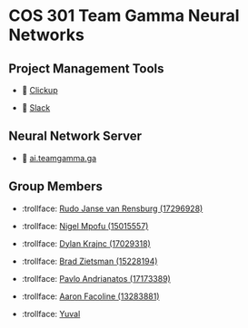 # COS 301 Team Gamma Neural Networks

## Project Management Tools

* :open_book: [Clickup](https://app.clickup.com/2502552/v/l/6-15286522-1)

* :open_book: [Slack](https://cos-301.slack.com)

## Neural Network Server

* :rocket: [ai.teamgamma.ga](https://ai.teamgamma.ga)

## Group Members

* :trollface: [Rudo Janse van Rensburg (17296928)](https://rudo-janse-van-rensburg.github.io/online-cv/)

* :trollface: [Nigel Mpofu (15015557)](https://nigelmpofu.me)

* :trollface: [Dylan Krajnc (17029318)](https://dylan-krajnc.github.io/awesome-cv/)

* :trollface: [Brad Zietsman (15228194)](https://bradford-700.github.io/online-cv/)

* :trollface: [Pavlo Andrianatos (17173389)](https://pavlo-andrianatos.github.io/resume/)

* :trollface: [Aaron Facoline (13283881)](https://github.com/AaronFacoline)

* :trollface: [Yuval](https://www.google.com)
